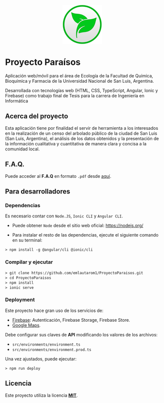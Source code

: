 <p align="center">
    <img height="128" src="src/assets/icons/android-chrome-192x192.png">
<p>

# Proyecto Paraísos

Aplicación web/móvil para el área de Ecología de la Facultad de Química, Bioquímica y Farmacia de la Universidad Nacional de San Luis, Argentina.

Desarrollada con tecnologías web (HTML, CSS, TypeScript, Angular, Ionic y Firebase) como trabajo final de Tesis para la carrera de Ingeniería en Informática

## Acerca del proyecto

Esta aplicación tiene por finalidad el servir de herramienta a los interesados en la realización de un censo del arbolado público de la ciudad de San Luis (San Luis, Argentina), el análisis de los datos obtenidos y la presentación de la información cualitativa y cuantitativa de manera clara y concisa a la comunidad local.

## F.A.Q.

Puede acceder al **F.A.Q** en formato `.pdf` desde [aquí](docs/faq.pdf).

## Para desarrolladores

### Dependencias

Es necesario contar con `Node.JS`, `Ionic CLI` y `Angular CLI`.

- Puede obtener `Node` desde el sitio web oficial: https://nodejs.org/

- Para instalar el resto de las dependencias, ejecute el siguiente comando en su terminal:
```
> npm install -g @angular/cli @ionic/cli
```

### Compilar y ejecutar

```
> git clone https://github.com/emlautarom1/ProyectoParaisos.git
> cd ProyectoParaisos
> npm install
> ionic serve
```

### Deployment

Este proyecto hace gran uso de los servicios de:
  - [Firebase](https://firebase.google.com/): Autenticación, Firebase Storage, Firebase Store.
  - [Google Maps](https://www.google.com.ar/maps).

Debe configurar sus claves de **API** modificando los valores de los archivos:
  - `src/environments/environment.ts`
  - `src/environments/environment.prod.ts`

Una vez ajustados, puede ejecutar:
```
> npm run deploy
```

## Licencia

Este proyecto utiliza la licencia **[MIT](LICENSE)**.